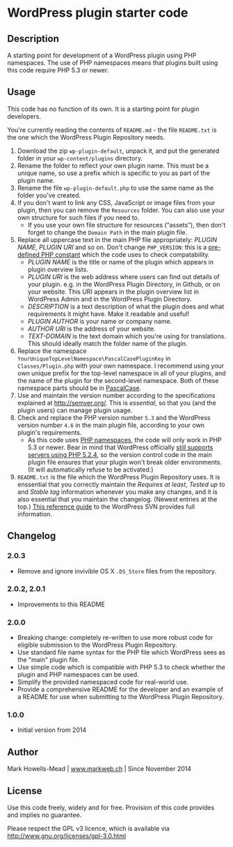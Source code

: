 # WordPress plugin starter code

## Description
A starting point for development of a WordPress plugin using PHP namespaces. The use of PHP namespaces means that plugins built using this code require PHP 5.3 or newer.

## Usage
This code has no function of its own. It is a starting point for plugin developers. 

You're currently reading the contents of ``README.md`` - the file ``README.txt`` is the one which the WordPress Plugin Repository needs.

1. Download the zip ``wp-plugin-default``, unpack it, and put the generated folder in your ``wp-content/plugins`` directory.
2. Rename the folder to reflect your own plugin name. This must be a unique name, so use a prefix which is specific to you as part of the plugin name.
3. Rename the file ``wp-plugin-default.php`` to use the same name as the folder you've created.
4. If you don't want to link any CSS, JavaScript or image files from your plugin, then you can remove the ``Resources`` folder. You can also use your own structure for such files if you need to.
    - If you use your own file structure for resources (“assets”), then don't forget to change the ``Domain Path`` in the main plugin file.
5. Replace all uppercase text in the main PHP file appropriately: *PLUGIN NAME*, *PLUGIN URI* and so on. Don't change ``PHP_VERSION``: this is a [pre-defined PHP constant](http://php.net/manual/en/reserved.constants.php) which the code uses to check compatability.
    - *PLUGIN NAME* is the title or name of the plugin which appears in plugin overview lists.
    - *PLUGIN URI* is the web address where users can find out details of your plugin. e.g. in the WordPress Plugin Directory, in Github, or on your website. This URI appears in the plugin overview list in WordPress Admin and in the WordPress Plugin Directory.
    - *DESCRIPTION* is a text description of what the plugin does and what requirements it might have. Make it readable and useful!
    - *PLUGIN AUTHOR* is your name or company name.
    - *AUTHOR URI* is the address of your website.
    - *TEXT-DOMAIN* is the text domain which you're using for translations. This should ideally match the folder name of the plugin.
6. Replace the namespace ``YourUniqueTopLevelNamespace\PascalCasePluginKey`` in ``Classes/Plugin.php`` with your own namespace. I recommend using your own unique prefix for the top-level namespace in all of your plugins, and the name of the plugin for the second-level namespace. Both of these namespace parts should be in [PascalCase](https://en.wikipedia.org/wiki/PascalCase).
7. Use and maintain the version number according to the specifications explained at http://semver.org/. This is *essential*, so that you (and the plugin users) can manage plugin usage.
8. Check and replace the PHP version number ``5.3`` and the WordPress version number ``4.6`` in the main plugin file, according to your own plugin's requirements.
    - As this code uses [PHP namespaces](http://php.net/manual/en/language.namespaces.php), the code will only work in PHP 5.3 or newer. Bear in mind that WordPress officially [still supports servers using PHP 5.2.4](https://wordpress.org/about/requirements/), so the version control code in the main plugin file ensures that your plugin won't break older environments. (It will automatically refuse to be activated.)
9. ``README.txt`` is the file which the WordPress Plugin Repository uses. It is enssential that you correctly maintain the *Requires at least*, *Tested up to* and *Stable tag* information whenever you make any changes, and it is also essential that you maintain the changelog. (Newest entries at the top.) [This reference guide](https://wordpress.org/plugins/about/svn/) to the WordPress SVN provides full information.

## Changelog

### 2.0.3
* Remove and ignore invivible OS X ``.DS_Store`` files from the repository.

### 2.0.2, 2.0.1
* Improvements to this README

### 2.0.0
* Breaking change: completely re-written to use more robust code for eligible submission to the WordPress Plugin Repository.
* Use standard file name syntax for the PHP file which WordPress sees as the "main" plugin file.
* Use simple code which is compatible with PHP 5.3 to check whether the plugin and PHP namespaces can be used.
* Simplify the provided namespaced code for real-world use.
* Provide a comprehensive README for the developer and an example of a README for use when submitting to the WordPress Plugin Repository.

### 1.0.0
* Initial version from 2014

## Author
Mark Howells-Mead | www.markweb.ch | Since November 2014

## License
Use this code freely, widely and for free. Provision of this code provides and implies no guarantee.

Please respect the GPL v3 licence, which is available via http://www.gnu.org/licenses/gpl-3.0.html
